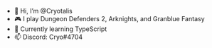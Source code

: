 - 👋 Hi, I’m @Cryotalis
- 🎮 I play Dungeon Defenders 2, Arknights, and Granblue Fantasy
- 🌱 Currently learning TypeScript
- 📫 Discord: Cryo#4704

<!---
Cryotalis/Cryotalis is a ✨ special ✨ repository because its `README.md` (this file) appears on your GitHub profile.
You can click the Preview link to take a look at your changes.
--->
